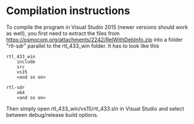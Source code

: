 Compilation instructions
===========
To compile the program in Visual Studio 2015 (newer versions should work as well), you first need to extract the files from https://osmocom.org/attachments/2242/RelWithDebInfo.zip into a folder "rtl-sdr" parallel to the rtl_433_win folder.
It has to look like this

    rtl_433_win
        include
        src
        vs15
        <and so on>
    
    rtl-sdr
        x64
        <and so on>
    
Then simply open rtl_433_win/vs15/rtl_433.sln in Visual Studio and select between debug/release build options.
